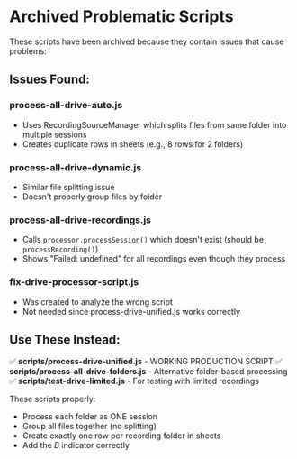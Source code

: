 # Archived Problematic Scripts

These scripts have been archived because they contain issues that cause problems:

## Issues Found:

### process-all-drive-auto.js
- Uses RecordingSourceManager which splits files from same folder into multiple sessions
- Creates duplicate rows in sheets (e.g., 8 rows for 2 folders)

### process-all-drive-dynamic.js  
- Similar file splitting issue
- Doesn't properly group files by folder

### process-all-drive-recordings.js
- Calls `processor.processSession()` which doesn't exist (should be `processRecording()`)
- Shows "Failed: undefined" for all recordings even though they process

### fix-drive-processor-script.js
- Was created to analyze the wrong script
- Not needed since process-drive-unified.js works correctly

## Use These Instead:

✅ **scripts/process-drive-unified.js** - WORKING PRODUCTION SCRIPT
✅ **scripts/process-all-drive-folders.js** - Alternative folder-based processing
✅ **scripts/test-drive-limited.js** - For testing with limited recordings

These scripts properly:
- Process each folder as ONE session
- Group all files together (no splitting)
- Create exactly one row per recording folder in sheets
- Add the _B_ indicator correctly